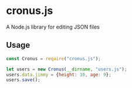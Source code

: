 # cronus.js

A Node.js library for editing JSON files

## Usage

```javascript
const Cronus = require("cronus.js");

let users = new Cronus(__dirname, "users.js");
users.data.jimmy = {height: 10, age: 9};
users.save();
```

